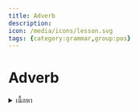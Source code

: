 ```yaml
---
title: Adverb
description: 
icon: /media/icons/lesson.svg
tags: {category:grammar,group:pos}
---
```


# Adverb

<details>
<summary>เนื้อหา</summary>

<details>

<summary>แบบฝึกหัด</summary>

<details>